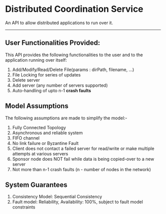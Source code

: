 # Distributed Coordination Service

An API to allow distributed applications to run over it.
***

## User Functionalities Provided:
This API provides the following functionalities to the  user and to the application running over itself:
1. Add/Modify/Read/Delete File(params : dirPath, filename, ...)
2. File Locking for series of updates
3. Delete server
4. Add server (any number of servers supported)
5. Auto-handling of upto n-1 **crash faults**

## Model Assumptions
The following assumptions are made to simplify the model:-
1. Fully Connected Topology
2. Asynchronous and reliable system
3. FIFO channel
4. No link failure or Byzantine Fault
5. Client does not contact a failed server for read/write or make multiple attempts at various
servers
6. Sponsor node does NOT fail while data is being copied-over to a new server
7. Not more than n-1 crash faults (n - number of nodes in the network)

## System Guarantees
1. Consistency Model: Sequential Consistency
2. Fault model: Reliability, Availability: 100%, subject to fault model constraints
